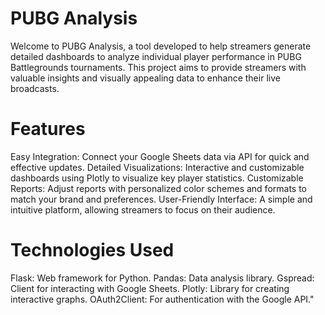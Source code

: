 # PUBG Analysis
Welcome to PUBG Analysis, a tool developed to help streamers generate detailed dashboards to analyze individual player performance in PUBG Battlegrounds tournaments. This project aims to provide streamers with valuable insights and visually appealing data to enhance their live broadcasts.

# Features
Easy Integration: Connect your Google Sheets data via API for quick and effective updates.
Detailed Visualizations: Interactive and customizable dashboards using Plotly to visualize key player statistics.
Customizable Reports: Adjust reports with personalized color schemes and formats to match your brand and preferences.
User-Friendly Interface: A simple and intuitive platform, allowing streamers to focus on their audience.

# Technologies Used
Flask: Web framework for Python.
Pandas: Data analysis library.
Gspread: Client for interacting with Google Sheets.
Plotly: Library for creating interactive graphs.
OAuth2Client: For authentication with the Google API."
